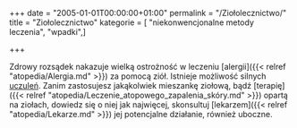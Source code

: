 +++
date = "2005-01-01T00:00:00+01:00"
permalink = "/Ziołolecznictwo/"
title = "Ziołolecznictwo"
kategorie = [ "niekonwencjonalne metody leczenia", "wpadki",]

+++

Zdrowy rozsądek nakazuje wielką ostrożność w leczeniu
[alergii]({{< relref "atopedia/Alergia.md" >}}) za pomocą ziół.
Istnieje możliwość silnych [uczuleń](/atopedia/Reakcja_alergiczna).
Zanim zastosujesz jakąkolwiek mieszankę ziołową, bądź
[terapię]({{< relref "atopedia/Leczenie_atopowego_zapalenia_skóry.md" >}})
opartą na ziołach, dowiedz się o niej jak najwięcej,
skonsultuj [lekarzem]({{< relref "atopedia/Lekarze.md" >}}) jej potencjalne działanie, również uboczne.
